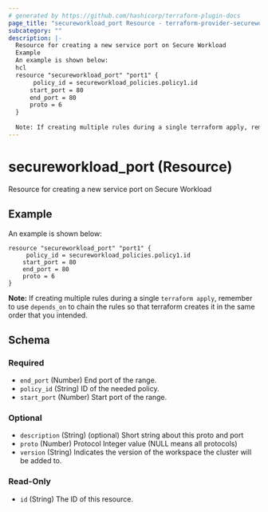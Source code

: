 ```yaml
---
# generated by https://github.com/hashicorp/terraform-plugin-docs
page_title: "secureworkload_port Resource - terraform-provider-secureworkload"
subcategory: ""
description: |-
  Resource for creating a new service port on Secure Workload
  Example
  An example is shown below:
  hcl
  resource "secureworkload_port" "port1" {
       policy_id = secureworkload_policies.policy1.id
      start_port = 80 
      end_port = 80 
      proto = 6 
  }
  
  Note: If creating multiple rules during a single terraform apply, remember to use depends_on to chain the rules so that terraform creates it in the same order that you intended.
---
```


# secureworkload_port (Resource)

Resource for creating a new service port on Secure Workload

## Example
An example is shown below: 
```hcl
resource "secureworkload_port" "port1" {
	 policy_id = secureworkload_policies.policy1.id
    start_port = 80 
    end_port = 80 
    proto = 6 
}
```
**Note:** If creating multiple rules during a single `terraform apply`, remember to use `depends_on` to chain the rules so that terraform creates it in the same order that you intended.



<!-- schema generated by tfplugindocs -->
## Schema

### Required

- `end_port` (Number) End port of the range.
- `policy_id` (String) ID of the needed policy.
- `start_port` (Number) Start port of the range.

### Optional

- `description` (String) (optional) Short string about this proto and port
- `proto` (Number) Protocol Integer value (NULL means all protocols)
- `version` (String) Indicates the version of the workspace the cluster will be added to.

### Read-Only

- `id` (String) The ID of this resource.



